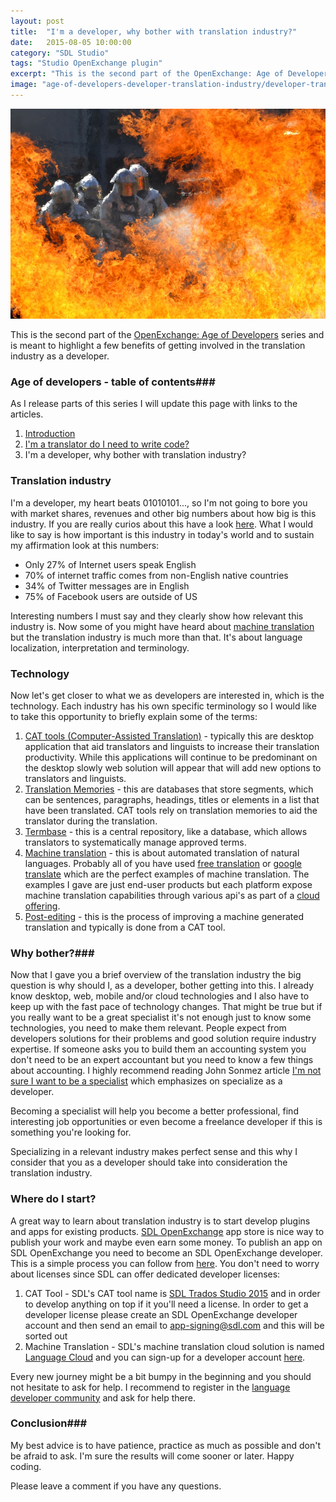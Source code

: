```yaml
---
layout: post
title:  "I'm a developer, why bother with translation industry?"
date:   2015-08-05 10:00:00
category: "SDL Studio"
tags: "Studio OpenExchange plugin"
excerpt: "This is the second part of the OpenExchange: Age of Developers series and is meant to highlight a few benefits of getting involved in the translation industry as a developer."
image: "age-of-developers-developer-translation-industry/developer-translation-industry.jpg"
---
```


<img src="/assets/images/posts/age-of-developers-developer-translation-industry/developer-translation-industry.jpg" alt="Age Of Developers" title="Age of Developers" class="img-responsive">

<p class="dropcap">This is the second part of the <a href="http://romuluscrisan.com/sdl%20studio/2015/07/20/OpenExchange-age-of-developers.html" target="_blank">OpenExchange: Age of Developers</a> series and is meant to highlight a few benefits of getting involved in the translation industry as a developer.</p>

### Age of developers - table of contents###

As I release parts of this series I will update this page with links to the articles.

1. [Introduction](http://romuluscrisan.com/sdl%20studio/2015/07/20/OpenExchange-age-of-developers.html)
2. [I'm a translator do I need to write code?](http://romuluscrisan.com/sdl%20studio/2015/07/20/OpenExchange-age-of-developers-translator-code.html)
3. I'm a developer, why bother with translation industry?

### Translation industry  ###

I'm a developer, my heart beats 01010101..., so I'm not going to bore you with market shares, revenues and other big numbers about how big is this industry. If you are really curios about this have a look [here](http://www.pangeanic.com/knowledge_center/size-of-the-translation-industry/#). What I would like to say is how important is this industry in today's world and to sustain my affirmation look at this numbers:

- Only 27% of Internet users speak English
- 70% of internet traffic comes from non-English native countries
- 34% of Twitter messages are in English
- 75% of Facebook users are outside of US

Interesting numbers I must say and they clearly show how relevant this industry is. Now some of you might have heard about [machine translation](https://en.wikipedia.org/wiki/Machine_translation) but the translation industry is much more than that. It's about language localization, interpretation and terminology. 

### Technology ###

Now let's get closer to what we as developers are interested in, which is the technology. Each industry has his own specific terminology so I would like to take this opportunity to briefly explain some of the terms:

1. [CAT tools (Computer-Assisted Translation)](http://www.translationzone.com/products/cat-tools/) - typically this are desktop application that aid translators and linguists to increase their translation productivity. While this applications will continue to be predominant on the desktop slowly web solution will appear that will add new options to translators and linguists.
2. [Translation Memories](http://www.translationzone.com/products/translation-memory/#tag1) - this are databases that store segments, which can be sentences, paragraphs, headings, titles or elements in a list that have been translated. CAT tools rely on translation memories to aid the translator during the translation.
3. [Termbase](http://www.translationzone.com/products/terminology-management/#tag1) - this is a central repository, like a database, which allows translators to systematically manage approved terms.
4. [Machine translation](http://www.translationzone.com/products/machine-translation/#tag1) - this is about automated translation of natural languages. Probably all of you have used [free translation](http://www.freetranslation.com/) or [google translate](https://translate.google.ro/) which are the perfect examples of machine translation. The examples I gave are just end-user products but each platform expose machine translation capabilities through various api's as part of a [cloud offering](https://languagecloud.sdl.com/translation-toolkit/api-documentation).
5. [Post-editing](https://en.wikipedia.org/wiki/Postediting) - this is the process of improving a machine generated translation and typically is done from a CAT tool.  

### Why bother?###

Now that I gave you a brief overview of the translation industry the big question is why should I, as a developer, bother getting into this. I already know desktop, web, mobile and/or cloud technologies and I also have to keep up with the fast pace of technology changes. That might be true but if you really want to be a great specialist it's not enough just to know some technologies, you need to make them relevant. People expect from developers solutions for their problems and good solution require industry expertise. If someone asks you to build them an accounting system you don't need to be an expert accountant but you need to know a few things about accounting. I highly recommend reading John Sonmez article [I'm not sure I want to be a specialist](http://simpleprogrammer.com/2015/04/23/im-not-sure-i-want-to-be-a-specialist/) which emphasizes on specialize as a developer.

Becoming a specialist will help you become a better professional, find interesting job opportunities or even become a freelance developer if this is something you're looking for. 

Specializing in a relevant industry makes perfect sense and this why I consider that you as a developer should take into consideration the translation industry.


### Where do I start? ###

A great way to learn about translation industry is to start develop plugins and apps for existing products. [SDL OpenExchange](www.sdl.com/openexchange) app store is nice way to publish your work and maybe even earn some money. To publish an app on SDL OpenExchange you need to become an SDL OpenExchange developer. This is a simple process you can follow from [here](http://www.translationzone.com/openexchange/developer/). You don't need to worry about licenses since SDL can offer dedicated developer licenses:

1. CAT Tool - SDL's CAT tool name is [SDL Trados Studio 2015](http://www.sdl.com/cxc/language/translation-productivity/trados-studio/) and in order to develop anything on top if it you'll need a license. In order to get a developer license please create an SDL OpenExchange developer account and then send an email to app-signing@sdl.com and this will be sorted out
2. Machine Translation - SDL's machine translation cloud solution is named [Language Cloud](https://languagecloud.sdl.com/) and you can sign-up for a developer account [here](https://languagecloud.sdl.com/translation-toolkit/sign-up).  

Every new journey might be a bit bumpy in the beginning and you should not hesitate to ask for help. I recommend to register in the [language developer community](https://community.sdl.com/developers/language-developers/) and ask for help there. 


### Conclusion###

My best advice is to have patience, practice as much as possible and don't be afraid to ask. I'm sure the results will come sooner or later. Happy coding. 

Please leave a comment if you have any questions.
